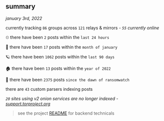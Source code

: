 
## summary
_january 3rd, 2022_

currently tracking `86` groups across `121` relays & mirrors - _`55` currently online_

⏲ there have been `2` posts within the `last 24 hours`

🦈 there have been `17` posts within the `month of january`

🪐 there have been `1062` posts within the `last 90 days`

🏚 there have been `13` posts within the `year of 2022`

🦕 there have been `2375` posts `since the dawn of ransomwatch`

there are `43` custom parsers indexing posts

_`20` sites using v2 onion services are no longer indexed - [support.torproject.org](https://support.torproject.org/onionservices/v2-deprecation/)_

> see the project [README](https://github.com/thetanz/ransomwatch#ransomwatch--) for backend technicals
